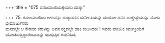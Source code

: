 +++
title = "075 ವನಜಮುಖಿಯಕ್ಕೆಯನು ದುಶ್ಶಾ"

+++
75. ಕಮಲಮುಖಿಯ ಅಳುವನ್ನು ದುಶ್ಶಾಸನನ ದುರ್ನೀತಿಯನ್ನು ದುರ್ಯೋಧನನ ದುಶ್ಚೇಷ್ಟೆಯನ್ನೂ ನೋಡಿ ಭೀಮಾರ್ಜುನರು   
ಮನದಲ್ಲೇ ಆ ಕೌರವನ ಕರುಳನ್ನು ಅವನ ರಕ್ತದಲ್ಲೇ ಹಾಕಿ ಕುದಿಸಿದರು ! ಇವರು ವಾಜನಿಕ ಕರ್ಮಕ್ರಿಯೆಗೆ ಯೋಚಿಸುತ್ತಿದ್ದಾರೆಂಬುದನ್ನು ಯುಧಿಷ್ಠಿರ ಗಮನಿಸಿದ.
